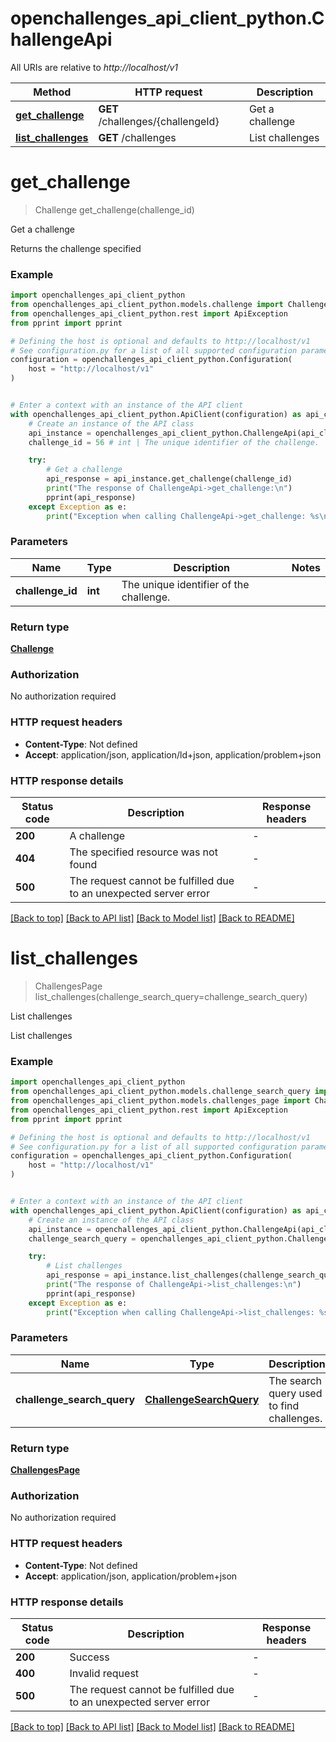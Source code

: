 # openchallenges_api_client_python.ChallengeApi

All URIs are relative to *http://localhost/v1*

Method | HTTP request | Description
------------- | ------------- | -------------
[**get_challenge**](ChallengeApi.md#get_challenge) | **GET** /challenges/{challengeId} | Get a challenge
[**list_challenges**](ChallengeApi.md#list_challenges) | **GET** /challenges | List challenges


# **get_challenge**
> Challenge get_challenge(challenge_id)

Get a challenge

Returns the challenge specified

### Example


```python
import openchallenges_api_client_python
from openchallenges_api_client_python.models.challenge import Challenge
from openchallenges_api_client_python.rest import ApiException
from pprint import pprint

# Defining the host is optional and defaults to http://localhost/v1
# See configuration.py for a list of all supported configuration parameters.
configuration = openchallenges_api_client_python.Configuration(
    host = "http://localhost/v1"
)


# Enter a context with an instance of the API client
with openchallenges_api_client_python.ApiClient(configuration) as api_client:
    # Create an instance of the API class
    api_instance = openchallenges_api_client_python.ChallengeApi(api_client)
    challenge_id = 56 # int | The unique identifier of the challenge.

    try:
        # Get a challenge
        api_response = api_instance.get_challenge(challenge_id)
        print("The response of ChallengeApi->get_challenge:\n")
        pprint(api_response)
    except Exception as e:
        print("Exception when calling ChallengeApi->get_challenge: %s\n" % e)
```



### Parameters


Name | Type | Description  | Notes
------------- | ------------- | ------------- | -------------
 **challenge_id** | **int**| The unique identifier of the challenge. | 

### Return type

[**Challenge**](Challenge.md)

### Authorization

No authorization required

### HTTP request headers

 - **Content-Type**: Not defined
 - **Accept**: application/json, application/ld+json, application/problem+json

### HTTP response details

| Status code | Description | Response headers |
|-------------|-------------|------------------|
**200** | A challenge |  -  |
**404** | The specified resource was not found |  -  |
**500** | The request cannot be fulfilled due to an unexpected server error |  -  |

[[Back to top]](#) [[Back to API list]](../README.md#documentation-for-api-endpoints) [[Back to Model list]](../README.md#documentation-for-models) [[Back to README]](../README.md)

# **list_challenges**
> ChallengesPage list_challenges(challenge_search_query=challenge_search_query)

List challenges

List challenges

### Example


```python
import openchallenges_api_client_python
from openchallenges_api_client_python.models.challenge_search_query import ChallengeSearchQuery
from openchallenges_api_client_python.models.challenges_page import ChallengesPage
from openchallenges_api_client_python.rest import ApiException
from pprint import pprint

# Defining the host is optional and defaults to http://localhost/v1
# See configuration.py for a list of all supported configuration parameters.
configuration = openchallenges_api_client_python.Configuration(
    host = "http://localhost/v1"
)


# Enter a context with an instance of the API client
with openchallenges_api_client_python.ApiClient(configuration) as api_client:
    # Create an instance of the API class
    api_instance = openchallenges_api_client_python.ChallengeApi(api_client)
    challenge_search_query = openchallenges_api_client_python.ChallengeSearchQuery() # ChallengeSearchQuery | The search query used to find challenges. (optional)

    try:
        # List challenges
        api_response = api_instance.list_challenges(challenge_search_query=challenge_search_query)
        print("The response of ChallengeApi->list_challenges:\n")
        pprint(api_response)
    except Exception as e:
        print("Exception when calling ChallengeApi->list_challenges: %s\n" % e)
```



### Parameters


Name | Type | Description  | Notes
------------- | ------------- | ------------- | -------------
 **challenge_search_query** | [**ChallengeSearchQuery**](.md)| The search query used to find challenges. | [optional] 

### Return type

[**ChallengesPage**](ChallengesPage.md)

### Authorization

No authorization required

### HTTP request headers

 - **Content-Type**: Not defined
 - **Accept**: application/json, application/problem+json

### HTTP response details

| Status code | Description | Response headers |
|-------------|-------------|------------------|
**200** | Success |  -  |
**400** | Invalid request |  -  |
**500** | The request cannot be fulfilled due to an unexpected server error |  -  |

[[Back to top]](#) [[Back to API list]](../README.md#documentation-for-api-endpoints) [[Back to Model list]](../README.md#documentation-for-models) [[Back to README]](../README.md)


